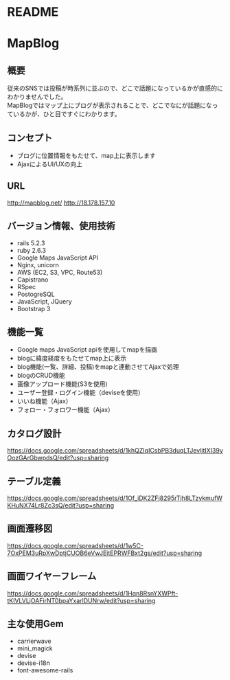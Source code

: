 # README

# MapBlog

## 概要
従来のSNSでは投稿が時系列に並ぶので、どこで話題になっているかが直感的にわかりませんでした。
<br>
MapBlogではマップ上にブログが表示されることで、どこでなにが話題になっているかが、ひと目ですぐにわかります。

## コンセプト
* ブログに位置情報をもたせて、map上に表示します
* AjaxによるUI/UXの向上

## URL
http://mapblog.net/
http://18.178.157.10

## バージョン情報、使用技術
* rails 5.2.3
* ruby 2.6.3
* Google Maps JavaScript API
* Nginx, unicorn
* AWS (EC2, S3, VPC, Route53)
* Capistrano
* RSpec
* PostogreSQL
* JavaScript, JQuery
* Bootstrap 3

## 機能一覧
* Google maps JavaScript apiを使用してmapを描画
* blogに緯度経度をもたせてmap上に表示
* blog機能(一覧、詳細、投稿)をmapと連動させてAjaxで処理
* blogのCRUD機能
* 画像アップロード機能(S3を使用)
* ユーザー登録・ログイン機能（deviseを使用）
* いいね機能（Ajax）
* フォロー・フォロワー機能（Ajax）

## カタログ設計
https://docs.google.com/spreadsheets/d/1khQZIqICsbPB3duqLTJevljtIXI39yOozGArGbwpdsQ/edit?usp=sharing

## テーブル定義
https://docs.google.com/spreadsheets/d/1Of_iDK2ZFj8295rTjh8LTzykmufWKHuNX74Lr8Zc3sQ/edit?usp=sharing

## 画面遷移図
https://docs.google.com/spreadsheets/d/1w5C-7OxPEM3uRpXwDptjCUOB6eVwJEitEPRWFBxt2gs/edit?usp=sharing

## 画面ワイヤーフレーム
https://docs.google.com/spreadsheets/d/1Hqn8RsnYXWPft-tKlVLVLjOAFirNT0bpaYxarlDUNrw/edit?usp=sharing

## 主な使用Gem
* carrierwave
* mini_magick
* devise
* devise-i18n
* font-awesome-rails
